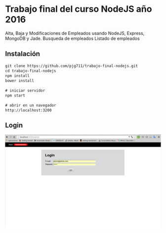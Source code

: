 Trabajo final del curso NodeJS año 2016
=======================================

Alta, Baja y Modificaciones de Empleados usando NodeJS, Express, MongoDB y Jade.
Busqueda de empleados
Listado de empleados

Instalación
-----------

```
git clone https://github.com/pjg711/trabajo-final-nodejs.git
cd trabajo-final-nodejs
npm install
bower install

# iniciar servidor 
npm start

# abrir en un navegador
http://localhost:3200
```

Login
-----

![Alt text](readme/login.png "login")
